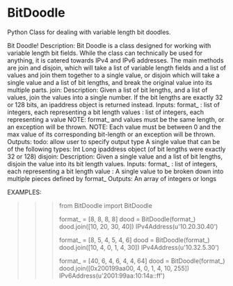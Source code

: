 # BitDoodle
Python Class for dealing with variable length bit doodles.

Bit Doodle!
Description:
    Bit Doodle is a class designed for working with variable length bit fields.  While the class can technically be
    used for anything, it is catered towards IPv4 and IPv6 addresses.  The main methods are join and disjoin, which
    will take a list of variable length fields and a list of values and join them together to a single value, or
    disjoin which will take a single value and a list of bit lengths, and break the original value into its multiple
    parts.
join:
    Description:
        Given a list of bit lengths, and a list of values, join the values into a single number.  If the bit lengths
        are exactly 32 or 128 bits, an ipaddress object is returned instead.
    Inputs:
        format_ : list of integers, each representing a bit length
        values : list of integers, each representing a value
            NOTE: format_ and values must be the same length, or an exception will be thrown.
            NOTE: Each value must be between 0 and the max value of its corresponding bit-length or an exception
                  will be thrown.
    Outputs:      todo: allow user to specify output type
        A single value that can be of the following types:
        Int
        Long
        ipaddress object (of bit lengths were exactly 32 or 128)
disjoin:
    Description:
        Given a single value and a list of bit lengths, disjoin the value into its bit length values.
    Inputs:
        format_ : list of integers, each representing a bit length
        value : A single value to be broken down into multiple pieces defined by format_
    Outputs:
        An array of integers or longs
        
        

EXAMPLES:

>>> from BitDoodle import BitDoodle
>>> 
>>> format_ = [8, 8, 8, 8]
>>> dood = BitDoodle(format_)
>>> dood.join([10, 20, 30, 40])
IPv4Address(u'10.20.30.40')
>>> 
>>> format_ = [8, 5, 4, 5, 4, 6]
>>> dood = BitDoodle(format_)
>>> dood.join([10, 4, 0, 1, 4, 30])
IPv4Address(u'10.32.5.30')
>>> 
>>> format_ = [40, 6, 4, 6, 4, 4, 64]
>>> dood = BitDoodle(format_)
>>> dood.join([0x200199aa00, 4, 0, 1, 4, 10, 255])
IPv6Address(u'2001:99aa:10:14a::ff')

